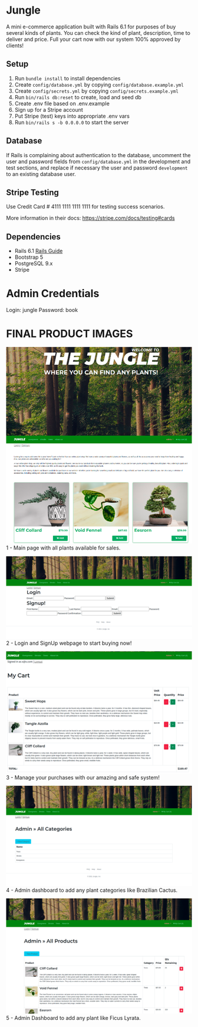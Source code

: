 # Jungle

A mini e-commerce application built with Rails 6.1 for purposes of buy several kinds of plants.
You can check the kind of plant, description, time to deliver and price.
Full your cart now with our system 100% approved by clients!

## Setup

1. Run `bundle install` to install dependencies
2. Create `config/database.yml` by copying `config/database.example.yml`
3. Create `config/secrets.yml` by copying `config/secrets.example.yml`
4. Run `bin/rails db:reset` to create, load and seed db
5. Create .env file based on .env.example
6. Sign up for a Stripe account
7. Put Stripe (test) keys into appropriate .env vars
8. Run `bin/rails s -b 0.0.0.0` to start the server

## Database

If Rails is complaining about authentication to the database, uncomment the user and password fields from `config/database.yml` in the development and test sections, and replace if necessary the user and password `development` to an existing database user.

## Stripe Testing

Use Credit Card # 4111 1111 1111 1111 for testing success scenarios.

More information in their docs: <https://stripe.com/docs/testing#cards>

## Dependencies

- Rails 6.1 [Rails Guide](http://guides.rubyonrails.org/v6.1/)
- Bootstrap 5
- PostgreSQL 9.x
- Stripe

# Admin Credentials
Login: jungle
Password: book

# FINAL PRODUCT IMAGES

!["screenshot description"](https://github.com/ricardomoura1979/jungle/blob/master/docs/1_index.png)
1 - Main page with all plants available for sales.

!["screenshot description"](https://github.com/ricardomoura1979/jungle/blob/master/docs/2_login_signup.png)
2 - Login and SignUp webpage to start buying now!

!["screenshot description"](https://github.com/ricardomoura1979/jungle/blob/master/docs/3_clients_cart.png)
3 - Manage your purchases with our amazing and safe system!

!["screenshot description"](https://github.com/ricardomoura1979/jungle/blob/master/docs/4_admin_dashboard_add_categories.png)
4 - Admin dashboard to add any plant categories like Brazilian Cactus.

!["screenshot description"](https://github.com/ricardomoura1979/jungle/blob/master/docs/5_admin_dashboard_add_plants.png)
5 - Admin Dashboard to add any plant like Ficus Lyrata.
